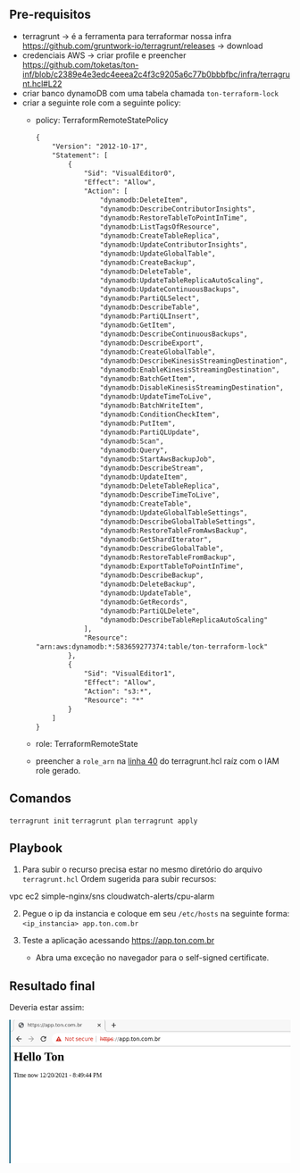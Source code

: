 ## Pre-requisitos

- terragrunt -> é a ferramenta para terraformar nossa infra
    https://github.com/gruntwork-io/terragrunt/releases -> download
- credenciais AWS -> criar profile e preencher https://github.com/toketas/ton-inf/blob/c2389e4e3edc4eeea2c4f3c9205a6c77b0bbbfbc/infra/terragrunt.hcl#L22
- criar banco dynamoDB com uma tabela chamada `ton-terraform-lock`
- criar a seguinte role com a seguinte policy:
  - policy: TerraformRemoteStatePolicy

        {
            "Version": "2012-10-17",
            "Statement": [
                {
                    "Sid": "VisualEditor0",
                    "Effect": "Allow",
                    "Action": [
                        "dynamodb:DeleteItem",
                        "dynamodb:DescribeContributorInsights",
                        "dynamodb:RestoreTableToPointInTime",
                        "dynamodb:ListTagsOfResource",
                        "dynamodb:CreateTableReplica",
                        "dynamodb:UpdateContributorInsights",
                        "dynamodb:UpdateGlobalTable",
                        "dynamodb:CreateBackup",
                        "dynamodb:DeleteTable",
                        "dynamodb:UpdateTableReplicaAutoScaling",
                        "dynamodb:UpdateContinuousBackups",
                        "dynamodb:PartiQLSelect",
                        "dynamodb:DescribeTable",
                        "dynamodb:PartiQLInsert",
                        "dynamodb:GetItem",
                        "dynamodb:DescribeContinuousBackups",
                        "dynamodb:DescribeExport",
                        "dynamodb:CreateGlobalTable",
                        "dynamodb:DescribeKinesisStreamingDestination",
                        "dynamodb:EnableKinesisStreamingDestination",
                        "dynamodb:BatchGetItem",
                        "dynamodb:DisableKinesisStreamingDestination",
                        "dynamodb:UpdateTimeToLive",
                        "dynamodb:BatchWriteItem",
                        "dynamodb:ConditionCheckItem",
                        "dynamodb:PutItem",
                        "dynamodb:PartiQLUpdate",
                        "dynamodb:Scan",
                        "dynamodb:Query",
                        "dynamodb:StartAwsBackupJob",
                        "dynamodb:DescribeStream",
                        "dynamodb:UpdateItem",
                        "dynamodb:DeleteTableReplica",
                        "dynamodb:DescribeTimeToLive",
                        "dynamodb:CreateTable",
                        "dynamodb:UpdateGlobalTableSettings",
                        "dynamodb:DescribeGlobalTableSettings",
                        "dynamodb:RestoreTableFromAwsBackup",
                        "dynamodb:GetShardIterator",
                        "dynamodb:DescribeGlobalTable",
                        "dynamodb:RestoreTableFromBackup",
                        "dynamodb:ExportTableToPointInTime",
                        "dynamodb:DescribeBackup",
                        "dynamodb:DeleteBackup",
                        "dynamodb:UpdateTable",
                        "dynamodb:GetRecords",
                        "dynamodb:PartiQLDelete",
                        "dynamodb:DescribeTableReplicaAutoScaling"
                    ],
                    "Resource": "arn:aws:dynamodb:*:583659277374:table/ton-terraform-lock"
                },
                {
                    "Sid": "VisualEditor1",
                    "Effect": "Allow",
                    "Action": "s3:*",
                    "Resource": "*"
                }
            ]
        }
  - role: TerraformRemoteState
  - preencher a `role_arn` na [linha 40](https://github.com/toketas/ton-inf/blob/c2389e4e3edc4eeea2c4f3c9205a6c77b0bbbfbc/infra/terragrunt.hcl#L40) do terragrunt.hcl raíz com o IAM role gerado.

## Comandos

`terragrunt init`
`terragrunt plan`
`terragrunt apply`


## Playbook

1. Para subir o recurso precisa estar no mesmo diretório do arquivo `terragrunt.hcl`
Ordem sugerida para subir recursos:

vpc
ec2
simple-nginx/sns
cloudwatch-alerts/cpu-alarm

2. Pegue o ip da instancia e coloque em seu `/etc/hosts` na seguinte forma:
`<ip_instancia> app.ton.com.br`

3. Teste a aplicação acessando https://app.ton.com.br
    - Abra uma exceção no navegador para o self-signed certificate.


## Resultado final

Deveria estar assim:

![2021-12-20_20-49.png](2021-12-20_20-49.png)
